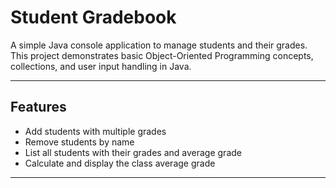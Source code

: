 # Student Gradebook

A simple Java console application to manage students and their grades. This project demonstrates basic Object-Oriented Programming concepts, collections, and user input handling in Java.

---

## Features

- Add students with multiple grades
- Remove students by name
- List all students with their grades and average grade
- Calculate and display the class average grade

---
